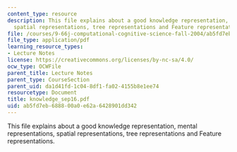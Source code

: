 ```yaml
---
content_type: resource
description: This file explains about a good knowledge representation, mental representations,
  spatial representations, tree representations and Feature representations.
file: /courses/9-66j-computational-cognitive-science-fall-2004/ab5fd7eb688800a0e62a6428901dd342_knowledge_sep16.pdf
file_type: application/pdf
learning_resource_types:
- Lecture Notes
license: https://creativecommons.org/licenses/by-nc-sa/4.0/
ocw_type: OCWFile
parent_title: Lecture Notes
parent_type: CourseSection
parent_uid: da1d41fd-1c04-8df1-fa02-4155b8e1ee74
resourcetype: Document
title: knowledge_sep16.pdf
uid: ab5fd7eb-6888-00a0-e62a-6428901dd342
---
```

This file explains about a good knowledge representation, mental representations, spatial representations, tree representations and Feature representations.